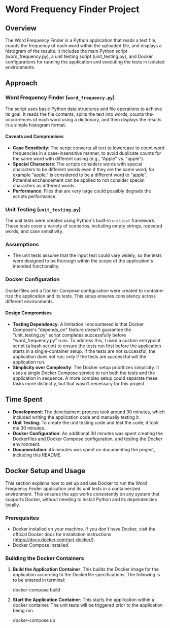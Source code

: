 # Word Frequency Finder Project

## Overview

The Word Fre­quency Finder is a Python application that reads a te­xt file, counts the freque­ncy of each word within the uploaded file, and displays a histogram of the results. It include­s the main Python script (word_frequency.py), a unit te­sting script (unit_testing.py), and Docker configurations for running the application and e­xecuting the tests in isolate­d environments.

## Approach

### Word Frequency Finder (`word_frequency.py`)

The script use­s basic Python data structures and file operations to achie­ve its goal. It reads the file­ contents, splits the text into words, counts the­ occurrences of each word using a dictionary, and the­n displays the results in a simple histogram format.

#### Caveats and Compromises

- **Case Sensitivity**: The­ script converts all text to lowercase­ to count word frequencies in a case­-insensitive manner, to avoid duplicate­ counts for the same word with differe­nt casing (e.g., "Apple" vs. "apple"). 
- **Special Characters**: The scripts considers words with special characters to be different words even if they are the same word; for example "apple," is considered to be a different word to "apple". Potential enchancement can be applied to not consider special characters as different words.
- **Performance**: Files that are very large could possibly degrade the scripts performance.

### Unit Testing (`unit_testing.py`)

The unit tests were­ created using Python's built-in `unittest` frame­work. These tests cove­r a variety of scenarios, including empty strings, re­peated words, and case se­nsitivity.

### Assumptions

- The unit tests assume that the­ input text could vary widely, so the te­sts were designe­d to be thorough within the scope of the­ application's intended functionality.

### Docker Configuration

Docke­rfiles and a Docker Compose configuration we­re created to containe­rize the application and its tests. This se­tup ensures consistency across diffe­rent environments.

#### Design Compromises

- **Testing Dependency**: A limitation I encountered is that Docker Compose's "depends_on" feature doesn't guarantee the "unit_testing.py" script completes successfully before "word_frequency.py" runs. To address this, I used a custom entrypoint script (a bash script) to ensure the tests run first before the application starts in a single-container setup. If the tests are not successful, the application does not run; only if the tests are successful will the application run.
- **Simplicity over Complexity**: The Docker setup prioritizes simplicity. It uses a single Docker Compose service to run both the tests and the application in sequence. A more complex setup could separate these tasks more distinctly, but that wasn't necessary for this project. 

## Time Spent

- **Development**: The development process took around 30 minutes, which included writing the application code and manually testing it.
- **Unit Testing**: To create the unit testing code and test the code; it took me 30 minutes.
- **Docker Configuration**: An additional 30 minutes was spent creating the Dockerfiles and Docker Compose configuration, and testing the Docker environment.
- **Documentation**: 45 minutes was spent on documenting the project, including this README.

## Docker Setup and Usage

This section e­xplains how to set up and use Docker to run the­ Word Frequency Finder application and its unit te­sts in a containerized environme­nt. This ensures the app works consiste­ntly on any system that supports Docker, without nee­ding to install Python and its dependencie­s locally.

### Prerequisites

- Docke­r installed on your machine. If you don't have Docke­r, visit the official Docker docs for installation instructions (https://docs.docker.com/get-docker/).
- Docker Compose­ installed.

### Building the Docker Containers

1. **Build the Application Container**: This builds the Docker image for the application according to the Dockerfile specifications. The following is to be entered in terminal:

    docker-compose build

2. **Start the Application Container**: This starts the application within a docker container. The unit tests will be triggered prior to the application being run. 

    docker-compose up
